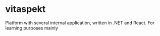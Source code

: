 # vitaspekt
Platform with several internal application, written in .NET and React. For learning purposes mainly
